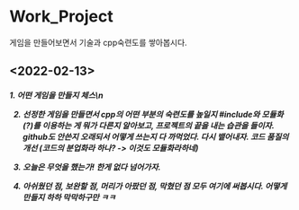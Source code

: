 # Work_Project
게임을 만들어보면서 기술과 cpp숙련도를 쌓아봅시다.

<h2><2022-02-13><h5>
1. 어떤 게임을 만들지
  체스\n
  
2. 선정한 게임을 만들면서 cpp의 어떤 부분의 숙련도를 높일지
  #include와 모듈화(?)를 이용하는 게 뭐가 다른지 알아보고,
  프로젝트의 끝을 내는 습관을 들이자.
  github도 안쓴지 오래되서 어떻게 쓰는지 다 까먹었다. 다시 뱉어내자.
  코드 품질의 개선 (코드의 분업화라 하나? -> 이것도 모듈화라하네)
  
3. 오늘은 무엇을 했는가!
  한게 없다 넘어가자.
  
4. 아쉬웠던 점, 보완할 점, 머리가 아팠던 점, 막혔던 점 모두 여기에 써봅시다.
  어떻게 만들지 하하 막막하구만 ㅋㅋ
